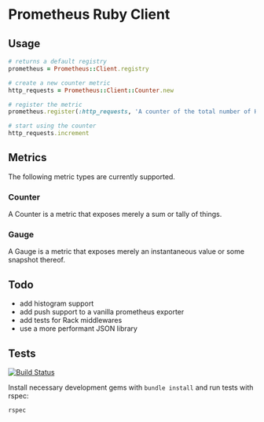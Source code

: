 # Prometheus Ruby Client

## Usage

```ruby
# returns a default registry
prometheus = Prometheus::Client.registry

# create a new counter metric
http_requests = Prometheus::Client::Counter.new

# register the metric
prometheus.register(:http_requests, 'A counter of the total number of HTTP requests made', http_requests)

# start using the counter
http_requests.increment
```

## Metrics

The following metric types are currently supported.

### Counter

A Counter is a metric that exposes merely a sum or tally of things.

### Gauge

A Gauge is a metric that exposes merely an instantaneous value or some
snapshot thereof.

## Todo

  * add histogram support
  * add push support to a vanilla prometheus exporter
  * add tests for Rack middlewares
  * use a more performant JSON library

## Tests

[![Build Status][1]](http://travis-ci.org/prometheus/client_ruby)

Install necessary development gems with `bundle install` and run tests with
rspec:

```bash
rspec
```

[1]: https://secure.travis-ci.org/prometheus/client_ruby.png?branch=master
